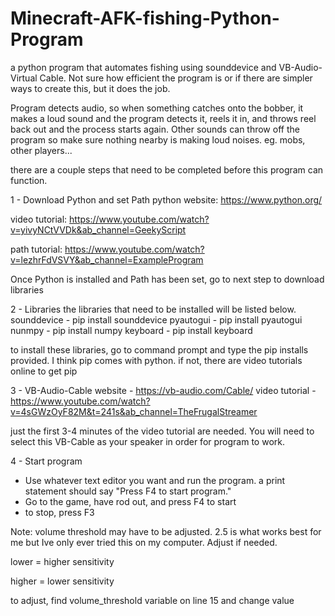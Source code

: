 # Minecraft-AFK-fishing-Python-Program
a python program that automates fishing using sounddevice and VB-Audio-Virtual Cable. Not sure how efficient the program is or if there are simpler ways to create this, but it does the job.

Program detects audio, so when something catches onto the bobber, it makes a loud sound and the program detects it, reels it in, and throws reel back out and the process starts again. Other sounds can throw off the program so make sure nothing nearby is making loud noises. eg. mobs, other players...


there are a couple steps that need to be completed before this program can function. 

1 - Download Python and set Path
python website:
https://www.python.org/

video tutorial: 
https://www.youtube.com/watch?v=yivyNCtVVDk&ab_channel=GeekyScript

path tutorial:
https://www.youtube.com/watch?v=lezhrFdVSVY&ab_channel=ExampleProgram

Once Python is installed and Path has been set, go to next step to download libraries

2 - Libraries
the libraries that need to be installed will be listed below.
sounddevice - pip install sounddevice
pyautogui - pip install pyautogui
nunmpy - pip install numpy
keyboard - pip install keyboard

to install these libraries, go to command prompt and type the pip installs provided. I think pip comes with python. 
if not, there are video tutorials online to get pip

3 - VB-Audio-Cable
website - 
https://vb-audio.com/Cable/
video tutorial - 
https://www.youtube.com/watch?v=4sGWzOyF82M&t=241s&ab_channel=TheFrugalStreamer

just the first 3-4 minutes of the video tutorial are needed. You will need to select this VB-Cable as your speaker in order for program to work.

4 - Start program

- Use whatever text editor you want and run the program. a print statement should say "Press F4 to start program."
- Go to the game, have rod out, and press F4 to start
- to stop, press F3

Note: volume threshold may have to be adjusted. 2.5 is what works best for me but Ive only ever tried this on my computer. Adjust if needed.

lower = higher sensitivity

higher = lower sensitivity

to adjust, find volume_threshold variable on line 15 and change value

